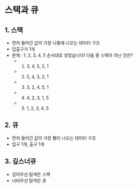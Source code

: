 # 스택과 큐

## 1. 스택

-   먼저 들어간 값이 가장 나중에 나오는 데이터 구조
-   입출구가 1개
-   문제 : 1, 2, 3, 4, 5 순서대로 넣었습니다! 다음 중 스택이 아닌 것은?
    -   1. 3, 4, 5, 2, 1
    -   2. 5, 4, 3, 2, 1
    -   3. 3, 2, 4, 5, 1
    -   4. 4, 2, 3, 1, 5
    -   5. 1, 2, 3, 4, 5

## 2. 큐

-   먼저 들어간 값이 가장 빨리 나오는 데이터 구조
-   입구 1개, 출구 1개

## 3. 깊스너큐

-   깊이우선 탐색은 스택
-   너비우선 탐색은 큐
